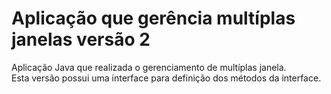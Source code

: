 # Aplicação que gerência multíplas janelas versão 2
Aplicação Java que realizada o gerenciamento de multíplas janela.<br>
Esta versão possui uma interface para definição dos métodos da interface.<br>
